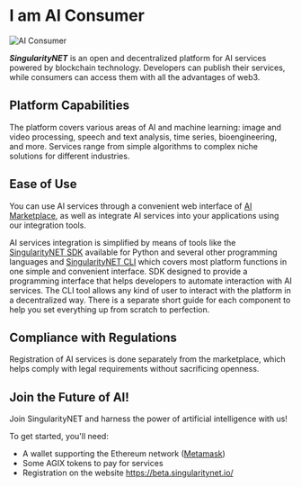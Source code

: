 # I am AI Consumer

![AI Consumer](/assets/images/products/AIMarketplace/Marketplace/AIConsumer.webp)

***SingularityNET*** is an open and decentralized platform for AI services powered by blockchain technology. Developers can publish their services, while consumers can access them with all the advantages of web3.

## Platform Capabilities
The platform covers various areas of AI and machine learning: image and video processing, speech and text analysis, time series, bioengineering, and more. Services range from simple algorithms to complex niche solutions for different industries.

## Ease of Use
You can use AI services through a convenient web interface of [AI Marketplace](/docs/products/AIMarketplace/), as well as integrate AI services into your applications using our integration tools.

AI services integration is simplified by means of tools like the [SingularityNET SDK](/docs/products/DecentralizedAIPlatform/SDK/sdk-concept/) available for Python and several other programming languages and [SingularityNET CLI](/docs/products/DecentralizedAIPlatform/CLI/) which covers most platform functions in one simple and convenient interface. SDK designed to provide a programming interface that helps developers to automate interaction with AI services. The CLI tool allows any kind of user to interact with the platform in a decentralized way. There is a separate short guide for each component to help you set everything up from scratch to perfection.

## Compliance with Regulations
Registration of AI services is done separately from the marketplace, which helps comply with legal requirements without sacrificing openness.

## Join the Future of AI!
Join SingularityNET and harness the power of artificial intelligence with us!

To get started, you'll need:
- A wallet supporting the Ethereum network ([Metamask](/docs/products/AIMarketplace/ForConsumers/metamask/))
- Some AGIX tokens to pay for services
- Registration on the website https://beta.singularitynet.io/
